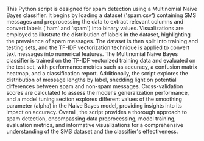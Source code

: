 This Python script is designed for spam detection using a Multinomial Naive Bayes classifier.
It begins by loading a dataset ('spam.csv') containing SMS messages and preprocessing the data to extract relevant columns and convert labels ('ham' and 'spam') into binary values.
Visualizations are employed to illustrate the distribution of labels in the dataset, highlighting the prevalence of spam messages.
The dataset is then split into training and testing sets, and the TF-IDF vectorization technique is applied to convert text messages into numerical features.
The Multinomial Naive Bayes classifier is trained on the TF-IDF vectorized training data and evaluated on the test set, with performance metrics such as accuracy, a confusion matrix heatmap, and a classification report. 
Additionally, the script explores the distribution of message lengths by label, shedding light on potential differences between spam and non-spam messages.
Cross-validation scores are calculated to assess the model's generalization performance, and a model tuning section explores different values of the smoothing parameter (alpha) in the Naive Bayes model, providing insights into its impact on accuracy.
Overall, the script provides a thorough approach to spam detection, encompassing data preprocessing, model training, evaluation metrics, and informative visualizations for a comprehensive understanding of the SMS dataset and the classifier's effectiveness.
